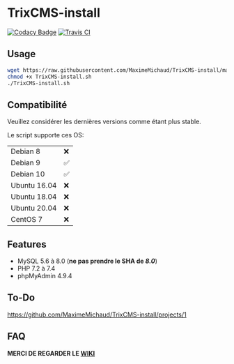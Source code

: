 # TrixCMS-install
[![Codacy Badge](https://api.codacy.com/project/badge/Grade/a43250aec4e9493485c76878515c0b03)](https://app.codacy.com/manual/MaximeMichaud/TrixCMS-install?utm_source=github.com&utm_medium=referral&utm_content=MaximeMichaud/TrixCMS-install&utm_campaign=Badge_Grade_Dashboard)
[![Travis CI](https://travis-ci.com/MaximeMichaud/TrixCMS-install.svg?branch=master)](https://travis-ci.com/MaximeMichaud/TrixCMS-install)
## Usage
```sh
wget https://raw.githubusercontent.com/MaximeMichaud/TrixCMS-install/master/TrixCMS-install.sh
chmod +x TrixCMS-install.sh
./TrixCMS-install.sh
```
## Compatibilité
Veuillez considérer les dernières versions comme étant plus stable.

Le script supporte ces OS:

|        |   |
|--------|---|
| Debian 8 | ❌  |
| Debian 9 | ✅ |
| Debian 10 | ✅ |
| Ubuntu 16.04 | ❌  |
| Ubuntu 18.04 | ❌  |
| Ubuntu 20.04 | ❌  |
| CentOS 7 | ❌  |
## Features
* MySQL 5.6 à 8.0 (**ne pas prendre le SHA de _8.0_**)
* PHP 7.2 à 7.4
* phpMyAdmin 4.9.4
## To-Do
https://github.com/MaximeMichaud/TrixCMS-install/projects/1
## FAQ
**MERCI DE REGARDER LE [WIKI](https://github.com/MaximeMichaud/TrixCMS-install/wiki/FAQ)**
